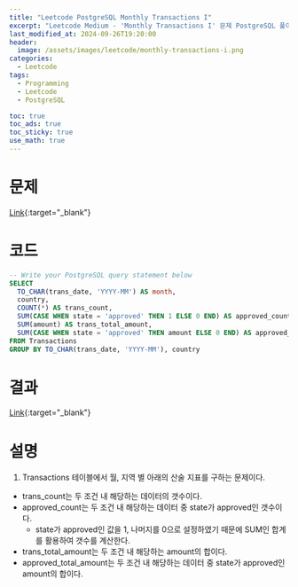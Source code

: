 ```yaml
---
title: "Leetcode PostgreSQL Monthly Transactions I"
excerpt: "Leetcode Medium - 'Monthly Transactions I' 문제 PostgreSQL 풀이"
last_modified_at: 2024-09-26T19:20:00
header:
  image: /assets/images/leetcode/monthly-transactions-i.png
categories:
  - Leetcode
tags:
  - Programming
  - Leetcode
  - PostgreSQL

toc: true
toc_ads: true
toc_sticky: true
use_math: true
---
```

# 문제
[Link](https://leetcode.com/problems/monthly-transactions-i/){:target="_blank"}

# 코드
```sql
-- Write your PostgreSQL query statement below
SELECT
  TO_CHAR(trans_date, 'YYYY-MM') AS month,
  country,
  COUNT(*) AS trans_count,
  SUM(CASE WHEN state = 'approved' THEN 1 ELSE 0 END) AS approved_count,
  SUM(amount) AS trans_total_amount,
  SUM(CASE WHEN state = 'approved' THEN amount ELSE 0 END) AS approved_total_amount
FROM Transactions
GROUP BY TO_CHAR(trans_date, 'YYYY-MM'), country
```

# 결과
[Link](https://leetcode.com/problems/monthly-transactions-i/submissions/1402793914/){:target="_blank"}

# 설명
1. Transactions 테이블에서 월, 지역 별 아래의 산술 지표를 구하는 문제이다.
- trans_count는 두 조건 내 해당하는 데이터의 갯수이다.
- approved_count는 두 조건 내 해당하는 데이터 중 state가 approved인 갯수이다.
  - state가 approved인 값을 1, 나머지를 0으로 설정하였기 때문에 SUM인 합계를 활용하여 갯수를 계산한다.
- trans_total_amount는 두 조건 내 해당하는 amount의 합이다.
- approved_total_amount는 두 조건 내 해당하는 데이터 중 state가 approved인 amount의 합이다.